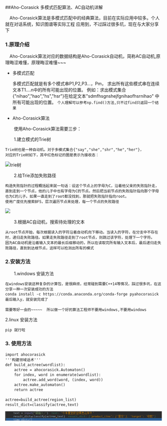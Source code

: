 ##Aho-Corasick 多模式匹配算法、AC自动机详解

&ensp;&ensp;Aho-Corasick算法是多模式匹配中的经典算法，目前在实际应用中较多。个人就在对话系统，知识图谱等实际工程
应用到，不过踩过很多坑，现在与大家分享下

### 1.原理介绍
&ensp;&ensp;Aho-Corasick算法对应的数据结构是Aho-Corasick自动机，简称AC自动机,原理晦涩难懂，原理晦涩难懂~~~

- 多模式匹配

  多模式匹配就是有多个模式串P1,P2,P3...，Pm，
求出所有这些模式串在连续文本T1....n中的所有可能出现的位置。
例如：求出模式集合{"nihao","hao","hs","hsr"}在给定文本"sdmfhsgnshejfgnihaofhsrnihao"
中所有可能出现的位置。
``个人理解可以参考np.find()方法,只不过find只返回一个结果``
- Aho-Corasick算法

　　使用Aho-Corasick算法需要三步：

　　1.建立模式的Trie树

    Trie树也是一种自动机。对于多模式集合{"say","she","shr","he","her"}，
    对应的Trie树如下，其中红色标记的圈是表示为接收态：

![trie树](https://images0.cnblogs.com/blog/466768/201311/20142042-7e12ab062d514f9798f679becfb91914.jpg)

　　2.给Trie添加失败路径

    构造失败指针的过程概括起来就一句话：设这个节点上的字母为C，沿着他父亲的失败指针走，直到走到一个节点，他的儿子中也有字母为C的节点。然后把当前节点的失败指针指向那个字母也为C的儿子。如果一直走到了root都没找到，那就把失败指针指向root。
    使用广度优先搜索BFS，层次遍历节点来处理，每一个节点的失败路径

![](https://images0.cnblogs.com/blog/466768/201311/20142122-959c9e41d1e94d55b36060275d2ce7db.jpg)

　　3.根据AC自动机，搜索待处理的文本

    从root节点开始，每次根据读入的字符沿着自动机向下移动。当读入的字符，在分支中不存在时，递归走失败路径。如果走失败路径走到了root节点，则跳过该字符，处理下一个字符。
    因为AC自动机是沿着输入文本的最长后缀移动的，所以在读取完所有输入文本后，最后递归走失败路径，直到到达根节点，这样可以检测出所有的模式

### 2.安装方法

　　1.windows 安装方法

    在windows安装这种复杂的计算包，是很麻烦，经常碰到需要C++14等情况，踩过很多坑，在这分享一种一次安装成功的方法
    conda install -c https://conda.anaconda.org/conda-forge pyahocorasick
    最后输入y，就安装完成了
    
    需要等好一会的~~~~~  所以做一个好的算法工程师不要用windows,不要用windows
    
   2.linux 安装方法
    
    pip 就行啦    
    
### 3. 使用方法
```
import ahocorasick
'''构建领域话术'''
def build_actree(wordlist):
    actree = ahocorasick.Automaton()
    for index, word in enumerate(wordlist):
        actree.add_word(word, (index, word))
    actree.make_automaton()
    return actree

actree=build_actree(region_list)
result_dict=classify(actree,text)
```
![使用方法](JPG/2.PNG)





    


